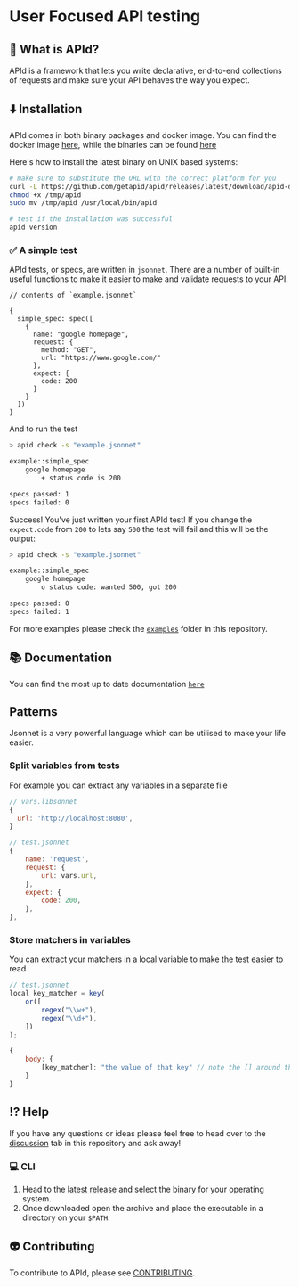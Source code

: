 # User Focused API testing

## 🔭 What is APId?

APId is a framework that lets you write declarative, end-to-end collections of requests and make sure your API behaves the way you expect.

## ⬇️ Installation

APId comes in both binary packages and docker image. You can find the docker image [here](https://github.com/getapid/apid/pkgs/container/apid), while the binaries can be found [here](https://github.com/getapid/apid/releases)

Here's how to install the latest binary on UNIX based systems:

```sh
# make sure to substitute the URL with the correct platform for you
curl -L https://github.com/getapid/apid/releases/latest/download/apid-darwin-arm64 -o /tmp/apid
chmod +x /tmp/apid
sudo mv /tmp/apid /usr/local/bin/apid

# test if the installation was successful 
apid version
```

### ✅ A simple test

APId tests, or specs, are written in `jsonnet`. There are a number of built-in useful functions to make it easier to make and validate requests to your API.

```jsonnet
// contents of `example.jsonnet`

{
  simple_spec: spec([
    {
      name: "google homepage",
      request: {
        method: "GET",
        url: "https://www.google.com/"
      },
      expect: {
        code: 200
      }
    }
  ])
}
```

And to run the test

```bash
> apid check -s "example.jsonnet"

example::simple_spec
    google homepage
        + status code is 200

specs passed: 1
specs failed: 0
```

Success! You've just written your first APId test! If you change the `expect.code` from `200` to lets say `500` the test will fail and this will be the output:

```bash
> apid check -s "example.jsonnet"

example::simple_spec
    google homepage
        o status code: wanted 500, got 200  

specs passed: 0
specs failed: 1
```

For more examples please check the [`examples`](examples) folder in this repository.

## 📚 Documentation

You can find the most up to date documentation [`here`](docs)

## Patterns

Jsonnet is a very powerful language which can be utilised to make your life easier.

### Split variables from tests

For example you can extract any variables in a separate file

```js
// vars.libsonnet
{
  url: 'http://localhost:8080',
}

// test.jsonnet
{
    name: 'request',
    request: {
        url: vars.url,
    },
    expect: {
        code: 200,
    },
},
```

### Store matchers in variables

You can extract your matchers in a local variable to make the test easier to read

```js
// test.jsonnet
local key_matcher = key(
    or([
        regex("\\w+"),
        regex("\\d+"),
    ])
);

{
    body: {
        [key_matcher]: "the value of that key" // note the [] around the key, ref: https://developer.mozilla.org/en-US/docs/Web/JavaScript/Reference/Operators/Object_initializer#computed_property_names
    }
}
```


## ⁉️ Help

If you have any questions or ideas please feel free to head over to the [discussion](https://github.com/getapid/apid/discussions) tab in this repository and ask away!

### 💻 CLI

1. Head to the [latest release](https://github.com/getapid/apid/releases/latest) and select the binary for your operating system.
2. Once downloaded open the archive and place the executable in a directory on your `$PATH`.

## 👽 Contributing

To contribute to APId, please see [CONTRIBUTING](CONTRIBUTING.md).
